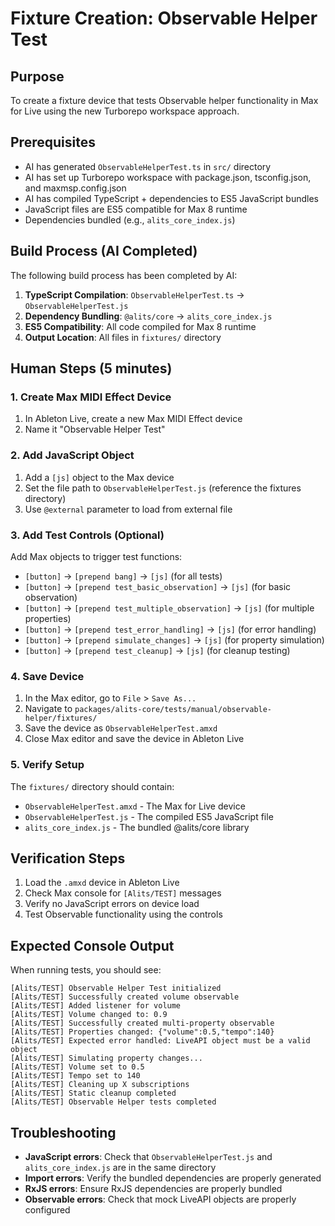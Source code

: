 # Fixture Creation: Observable Helper Test

## Purpose
To create a fixture device that tests Observable helper functionality in Max for Live using the new Turborepo workspace approach.

## Prerequisites
- AI has generated `ObservableHelperTest.ts` in `src/` directory
- AI has set up Turborepo workspace with package.json, tsconfig.json, and maxmsp.config.json
- AI has compiled TypeScript + dependencies to ES5 JavaScript bundles
- JavaScript files are ES5 compatible for Max 8 runtime
- Dependencies bundled (e.g., `alits_core_index.js`)

## Build Process (AI Completed)
The following build process has been completed by AI:

1. **TypeScript Compilation**: `ObservableHelperTest.ts` → `ObservableHelperTest.js`
2. **Dependency Bundling**: `@alits/core` → `alits_core_index.js`
3. **ES5 Compatibility**: All code compiled for Max 8 runtime
4. **Output Location**: All files in `fixtures/` directory

## Human Steps (5 minutes)

### 1. Create Max MIDI Effect Device
1. In Ableton Live, create a new Max MIDI Effect device
2. Name it "Observable Helper Test"

### 2. Add JavaScript Object
1. Add a `[js]` object to the Max device
2. Set the file path to `ObservableHelperTest.js` (reference the fixtures directory)
3. Use `@external` parameter to load from external file

### 3. Add Test Controls (Optional)
Add Max objects to trigger test functions:
- `[button]` → `[prepend bang]` → `[js]` (for all tests)
- `[button]` → `[prepend test_basic_observation]` → `[js]` (for basic observation)
- `[button]` → `[prepend test_multiple_observation]` → `[js]` (for multiple properties)
- `[button]` → `[prepend test_error_handling]` → `[js]` (for error handling)
- `[button]` → `[prepend simulate_changes]` → `[js]` (for property simulation)
- `[button]` → `[prepend test_cleanup]` → `[js]` (for cleanup testing)

### 4. Save Device
1. In the Max editor, go to `File` > `Save As...`
2. Navigate to `packages/alits-core/tests/manual/observable-helper/fixtures/`
3. Save the device as `ObservableHelperTest.amxd`
4. Close Max editor and save the device in Ableton Live

### 5. Verify Setup
The `fixtures/` directory should contain:
- `ObservableHelperTest.amxd` - The Max for Live device
- `ObservableHelperTest.js` - The compiled ES5 JavaScript file
- `alits_core_index.js` - The bundled @alits/core library

## Verification Steps
1. Load the `.amxd` device in Ableton Live
2. Check Max console for `[Alits/TEST]` messages
3. Verify no JavaScript errors on device load
4. Test Observable functionality using the controls

## Expected Console Output
When running tests, you should see:
```
[Alits/TEST] Observable Helper Test initialized
[Alits/TEST] Successfully created volume observable
[Alits/TEST] Added listener for volume
[Alits/TEST] Volume changed to: 0.9
[Alits/TEST] Successfully created multi-property observable
[Alits/TEST] Properties changed: {"volume":0.5,"tempo":140}
[Alits/TEST] Expected error handled: LiveAPI object must be a valid object
[Alits/TEST] Simulating property changes...
[Alits/TEST] Volume set to 0.5
[Alits/TEST] Tempo set to 140
[Alits/TEST] Cleaning up X subscriptions
[Alits/TEST] Static cleanup completed
[Alits/TEST] Observable Helper tests completed
```

## Troubleshooting
- **JavaScript errors**: Check that `ObservableHelperTest.js` and `alits_core_index.js` are in the same directory
- **Import errors**: Verify the bundled dependencies are properly generated
- **RxJS errors**: Ensure RxJS dependencies are properly bundled
- **Observable errors**: Check that mock LiveAPI objects are properly configured
